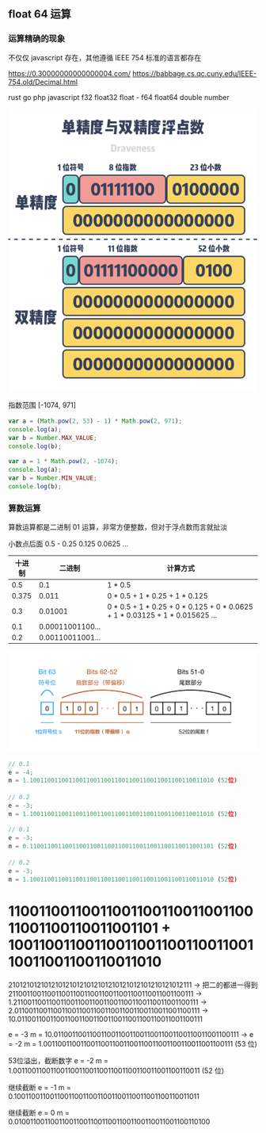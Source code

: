 ## float 64 运算

### 运算精确的现象

不仅仅 javascript 存在，其他遵循 IEEE 754 标准的语言都存在

https://0.30000000000000004.com/
https://babbage.cs.qc.cuny.edu/IEEE-754.old/Decimal.html

rust go php javascript
f32 float32 float -
f64 float64 double number

![image](./2021.07-1_02.png)

指数范围
[-1074, 971]

```js
var a = (Math.pow(2, 53) - 1) * Math.pow(2, 971);
console.log(a);
var b = Number.MAX_VALUE;
console.log(b);
```

```js
var a = 1 * Math.pow(2, -1074);
console.log(a);
var b = Number.MIN_VALUE;
console.log(b);
```

### 算数运算

算数运算都是二进制 01 运算，非常方便整数，但对于浮点数而言就扯淡

小数点后面 0.5 - 0.25 0.125 0.0625 ...

| 十进制 | 二进制           | 计算方式                                                                           |
| ------ | ---------------- | ---------------------------------------------------------------------------------- |
| 0.5    | 0.1              | 1 \* 0.5                                                                           |
| 0.375  | 0.011            | 0 \* 0.5 + 1 \* 0.25 + 1 \* 0.125                                                  |
| 0.3    | 0.01001          | 0 \* 0.5 + 1 \* 0.25 + 0 \* 0.125 + 0 \* 0.0625 + 1 \* 0.03125 + 1 \* 0.015625 ... |
| 0.1    | 0.00011001100... |                                                                                    |
| 0.2    | 0.00110011001... |                                                                                    |

![image](./2021.07-1_01.jpg)


```js
// 0.1
e = -4;
m = 1.1001100110011001100110011001100110011001100110011010 (52位)

// 0.2
e = -3;
m = 1.1001100110011001100110011001100110011001100110011010 (52位)
```

```js
// 0.1
e = -3;
m = 0.1100110011001100110011001100110011001100110011001101 (52位)

// 0.2
e = -3;
m = 1.1001100110011001100110011001100110011001100110011010 (52位)
```

1100110011001100110011001100110011001100110011001101
+
1001100110011001100110011001100110011001100110011010
=
2101210121012101210121012101210121012101210121012111
-> 把二的都进一得到
2110011001100110011001100110011001100110011001100111
->
1.2110011001100110011001100110011001100110011001100111
->
2.0110011001100110011001100110011001100110011001100111
->
10.0110011001100110011001100110011001100110011001100111

e = -3
m = 10.0110011001100110011001100110011001100110011001100111
->
e = -2
m = 1.00110011001100110011001100110011001100110011001100111 (53 位)

53位溢出，截断数字
e = -2
m = 1.0011001100110011001100110011001100110011001100110011 (52 位)

继续截断
e = -1
m = 0.1001100110011001100110011001100110011001100110011011

继续截断
e = 0
m = 0.010011001100110011001100110011001100110011001100110100